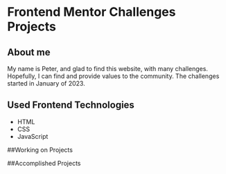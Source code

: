 # Frontend Mentor Challenges Projects

## About me

My name is Peter, and glad to find this website, with many challenges.
Hopefully, I can find and provide values to the community.
The challenges started in January of 2023.

## Used Frontend Technologies 

* HTML
* CSS
* JavaScript

##Working on Projects

##Accomplished Projects